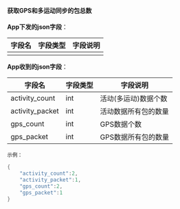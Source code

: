 #### 获取GPS和多运动同步的包总数


**App下发的json字段**：

| 字段名 | 字段类型 | 字段说明 |
| ------ | -------- | -------- |
|        |          |          |

**App收到的json字段**：

| 字段名          | 字段类型 | 字段说明             |
| --------------- | -------- | -------------------- |
| activity_count  | int      | 活动(多运动)数据个数 |
| activity_packet | int      | 活动数据所有包的数量 |
| gps_count       | int      | GPS数据个数          |
| gps_packet      | int      | GPS数据所有包的数量  |

`示例：`

```c
{
    "activity_count":2,
    "activity_packet":1,
    "gps_count":2,
    "gps_packet":1
}
```
